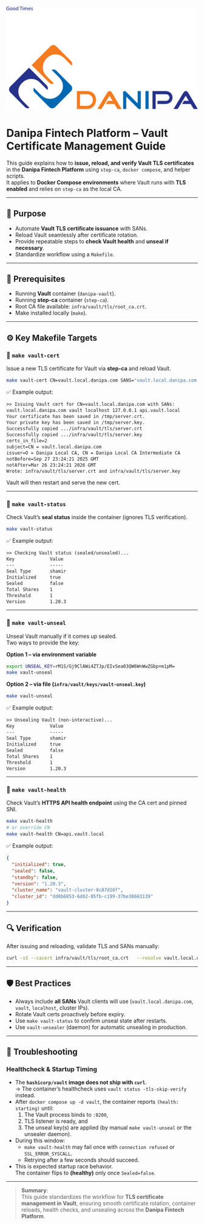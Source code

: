 
# ![Danipa Logo](images/danipa_logo.png)

# Danipa Fintech Platform – Vault Certificate Management Guide

This guide explains how to **issue, reload, and verify Vault TLS certificates** in the **Danipa Fintech Platform** using `step-ca`, `docker compose`, and helper scripts.  
It applies to **Docker Compose environments** where Vault runs with **TLS enabled** and relies on `step-ca` as the local CA.

---

## 📌 Purpose

- Automate **Vault TLS certificate issuance** with SANs.
- Reload Vault seamlessly after certificate rotation.
- Provide repeatable steps to **check Vault health** and **unseal if necessary**.
- Standardize workflow using a `Makefile`.

---

## 🔑 Prerequisites

- Running **Vault** container (`danipa-vault`).
- Running **step-ca** container (`step-ca`).
- Root CA file available: `infra/vault/tls/root_ca.crt`.
- Make installed locally (`make`).

---

## ⚙️ Key Makefile Targets

### 🔹 `make vault-cert`

Issue a new TLS certificate for Vault via **step-ca** and reload Vault.

```bash
make vault-cert CN=vault.local.danipa.com SANS="vault.local.danipa.com vault localhost 127.0.0.1 api.vault.local"
```

✅ Example output:

```
>> Issuing Vault cert for CN=vault.local.danipa.com with SANs: vault.local.danipa.com vault localhost 127.0.0.1 api.vault.local
Your certificate has been saved in /tmp/server.crt.
Your private key has been saved in /tmp/server.key.
Successfully copied .../infra/vault/tls/server.crt
Successfully copied .../infra/vault/tls/server.key
certs_in_file=2
subject=CN = vault.local.danipa.com
issuer=O = Danipa Local CA, CN = Danipa Local CA Intermediate CA
notBefore=Sep 27 23:24:21 2025 GMT
notAfter=Mar 26 23:24:21 2026 GMT
Wrote: infra/vault/tls/server.crt and infra/vault/tls/server.key
```

Vault will then restart and serve the new cert.

---

### 🔹 `make vault-status`

Check Vault’s **seal status** inside the container (ignores TLS verification).

```bash
make vault-status
```

✅ Example output:

```
>> Checking Vault status (sealed/unsealed)...
Key             Value
---             -----
Seal Type       shamir
Initialized     true
Sealed          false
Total Shares    1
Threshold       1
Version         1.20.3
```

---

### 🔹 `make vault-unseal`

Unseal Vault manually if it comes up sealed.  
Two ways to provide the key:

**Option 1 – via environment variable**

```bash
export UNSEAL_KEY=rM1S/Gj9ClAWi4ZTJp/EIvSea03QW6WnWwZGbp+m1pM=
make vault-unseal
```

**Option 2 – via file (`infra/vault/keys/vault-unseal.key`)**

```bash
make vault-unseal
```

✅ Example output:

```
>> Unsealing Vault (non-interactive)...
Key             Value
---             -----
Seal Type       shamir
Initialized     true
Sealed          false
Total Shares    1
Threshold       1
Version         1.20.3
```

---

### 🔹 `make vault-health`

Check Vault’s **HTTPS API health endpoint** using the CA cert and pinned SNI.

```bash
make vault-health
# or override CN
make vault-health CN=api.vault.local
```

✅ Example output:

```json
{
  "initialized": true,
  "sealed": false,
  "standby": false,
  "version": "1.20.3",
  "cluster_name": "vault-cluster-8c87d10f",
  "cluster_id": "dd8b6853-6d02-85fb-c199-37be38663139"
}
```

---

## 🔍 Verification

After issuing and reloading, validate TLS and SANs manually:

```bash
curl -sS --cacert infra/vault/tls/root_ca.crt   --resolve vault.local.danipa.com:18300:127.0.0.1   https://vault.local.danipa.com:18300/v1/sys/health | jq
```

---

## 🛡️ Best Practices

- Always include **all SANs** Vault clients will use (`vault.local.danipa.com`, `vault`, `localhost`, cluster IPs).
- Rotate Vault certs proactively before expiry.
- Use `make vault-status` to confirm unseal state after restarts.
- Use `vault-unsealer` (daemon) for automatic unsealing in production.

---

## 🔧 Troubleshooting

### Healthcheck & Startup Timing

- The **`hashicorp/vault` image does not ship with `curl`**.  
  → The container’s healthcheck uses `vault status -tls-skip-verify` instead.
- After `docker compose up -d vault`, the container reports `(health: starting)` until:
    1. The Vault process binds to `:8200`,
    2. TLS listener is ready, and
    3. The unseal key(s) are applied (by manual `make vault-unseal` or the unsealer daemon).
- During this window:
    - `make vault-health` may fail once with `connection refused` or `SSL_ERROR_SYSCALL`.
    - Retrying after a few seconds should succeed.
- This is expected startup race behavior.  
  The container flips to **(healthy)** only once `Sealed=false`.

---

> **Summary**:  
> This guide standardizes the workflow for **TLS certificate management in Vault**, ensuring smooth certificate rotation, container reloads, health checks, and unsealing across the **Danipa Fintech Platform**.
